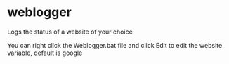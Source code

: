 # weblogger
Logs the status of a website of your choice

You can right click the Weblogger.bat file and click Edit to edit the website variable, default is google
